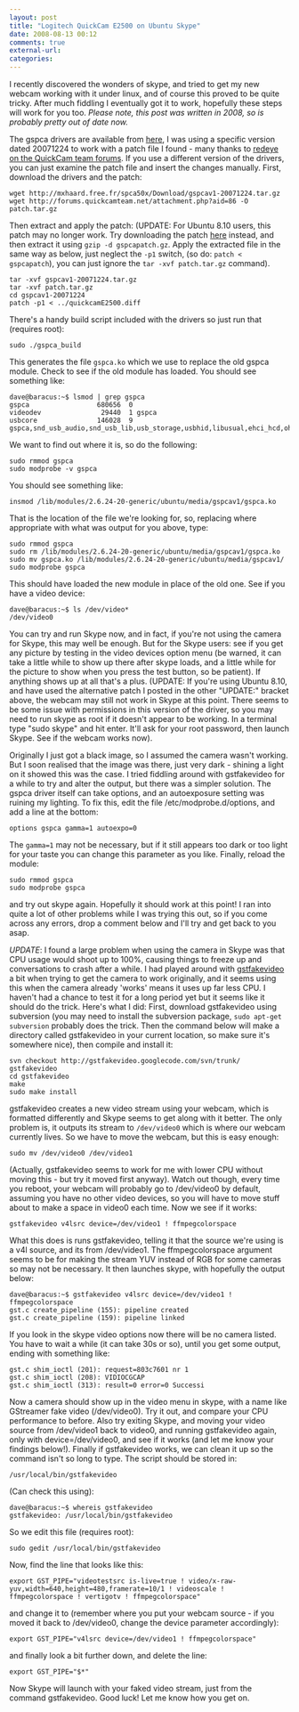 ```yaml
---
layout: post
title: "Logitech QuickCam E2500 on Ubuntu Skype"
date: 2008-08-13 00:12
comments: true
external-url:
categories:
---
```

I recently discovered the wonders of skype, and tried to get my new webcam working with it under linux, and of course this proved to be quite tricky. After much fiddling I eventually got it to work, hopefully these steps will work for you too. 
*Please note, this post was written in 2008, so is probably pretty out of date now.*
<!--more--> 
The gspca drivers are available from [here][1], I was using a specific version dated 20071224 to work with a patch file I found - many thanks to [redeye on the QuickCam team forums][2]. If you use a different version of the drivers, you can just examine the patch file and insert the changes manually. First, download the drivers and the patch: 

    wget http://mxhaard.free.fr/spca50x/Download/gspcav1-20071224.tar.gz
    wget http://forums.quickcamteam.net/attachment.php?aid=86 -O patch.tar.gz

Then extract and apply the patch: (UPDATE: For Ubuntu 8.10 users, this patch may no longer work. Try downloading the patch [here][3] instead, and then extract it using `gzip -d gspcapatch.gz`. Apply the extracted file in the same way as below, just neglect the `-p1` switch, (so do: `patch < gspcapatch`), you can just ignore the `tar -xvf patch.tar.gz` command). 

    tar -xvf gspcav1-20071224.tar.gz
    tar -xvf patch.tar.gz
    cd gspcav1-20071224
    patch -p1 < ../quickcamE2500.diff
    
There's a handy build script included with the drivers so just run that (requires root): 

    sudo ./gspca_build
    
This generates the file `gspca.ko` which we use to replace the old gspca module. Check to see if the old module has loaded. You should see something like: 

    dave@baracus:~$ lsmod | grep gspca
    gspca                 680656  0
    videodev               29440  1 gspca
    usbcore               146028  9 gspca,snd_usb_audio,snd_usb_lib,usb_storage,usbhid,libusual,ehci_hcd,ohci_hcd

We want to find out where it is, so do the following: 

    sudo rmmod gspca
    sudo modprobe -v gspca

You should see something like: 

    insmod /lib/modules/2.6.24-20-generic/ubuntu/media/gspcav1/gspca.ko

That is the location of the file we're looking for, so, replacing where appropriate with what was output for you above, type: 

    sudo rmmod gspca
    sudo rm /lib/modules/2.6.24-20-generic/ubuntu/media/gspcav1/gspca.ko
    sudo mv gspca.ko /lib/modules/2.6.24-20-generic/ubuntu/media/gspcav1/
    sudo modprobe gspca

This should have loaded the new module in place of the old one. See if you have a video device: 

    dave@baracus:~$ ls /dev/video*
    /dev/video0

You can try and run Skype now, and in fact, if you're not using the camera for Skype, this may well be enough. But for the Skype users: see if you get any picture by testing in the video devices option menu (be warned, it can take a little while to show up there after skype loads, and a little while for the picture to show when you press the test button, so be patient). If anything shows up at all that's a plus. (UPDATE: If you're using Ubuntu 8.10, and have used the alternative patch I posted in the other "UPDATE:" bracket above, the webcam may still not work in Skype at this point. There seems to be some issue with permissions in this version of the driver, so you may need to run skype as root if it doesn't appear to be working. In a terminal type "sudo skype" and hit enter. It'll ask for your root password, then launch Skype. See if the webcam works now). 

Originally I just got a black image, so I assumed the camera wasn't working. But I soon realised that the image was there, just very dark - shining a light on it showed this was the case. I tried fiddling around with gstfakevideo for a while to try and alter the output, but there was a simpler solution. The gspca driver itself can take options, and an autoexposure setting was ruining my lighting. To fix this, edit the file /etc/modprobe.d/options, and add a line at the bottom: 

    options gspca gamma=1 autoexpo=0

The `gamma=1` may not be necessary, but if it still appears too dark or too light for your taste you can change this parameter as you like. Finally, reload the module: 

    sudo rmmod gspca
    sudo modprobe gspca
    
and try out skype again. Hopefully it should work at this point! I ran into quite a lot of other problems while I was trying this out, so if you come across any errors, drop a comment below and I'll try and get back to you asap. 

*UPDATE*: I found a large problem when using the camera in Skype was that CPU usage would shoot up to 100%, causing things to freeze up and conversations to crash after a while. I had played around with [gstfakevideo][4] a bit when trying to get the camera to work originally, and it seems using this when the camera already 'works' means it uses up far less CPU. I haven't had a chance to test it for a long period yet but it seems like it should do the trick. Here's what I did: First, download gstfakevideo using subversion (you may need to install the subversion package, `sudo apt-get subversion` probably does the trick. Then the command below will make a directory called gstfakevideo in your current location, so make sure it's somewhere nice), then compile and install it: 

    svn checkout http://gstfakevideo.googlecode.com/svn/trunk/ gstfakevideo
    cd gstfakevideo
    make
    sudo make install

gstfakevideo creates a new video stream using your webcam, which is formatted differently and Skype seems to get along with it better. The only problem is, it outputs its stream to `/dev/video0` which is where our webcam currently lives. So we have to move the webcam, but this is easy enough: 

    sudo mv /dev/video0 /dev/video1
    
(Actually, gstfakevideo seems to work for me with lower CPU without moving this - but try it moved first anyway). Watch out though, every time you reboot, your webcam will probably go to /dev/video0 by default, assuming you have no other video devices, so you will have to move stuff about to make a space in video0 each time. Now we see if it works: 

    gstfakevideo v4lsrc device=/dev/video1 ! ffmpegcolorspace

What this does is runs gstfakevideo, telling it that the source we're using is a v4l source, and its from /dev/video1. The ffmpegcolorspace argument seems to be for making the stream YUV instead of RGB for some cameras so may not be necessary. It then launches skype, with hopefully the output below: 

    dave@baracus:~$ gstfakevideo v4lsrc device=/dev/video1 ! ffmpegcolorspace
    gst.c create_pipeline (155): pipeline created
    gst.c create_pipeline (159): pipeline linked

If you look in the skype video options now there will be no camera listed. You have to wait a while (it can take 30s or so), until you get some output, ending with something like: 

    gst.c shim_ioctl (201): request=803c7601 nr 1
    gst.c shim_ioctl (208): VIDIOCGCAP
    gst.c shim_ioctl (313): result=0 error=0 Successi

Now a camera should show up in the video menu in skype, with a name like GStreamer fake video (/dev/video0). Try it out, and compare your CPU performance to before. Also try exiting Skype, and moving your video source from /dev/video1 back to video0, and running gstfakevideo again, only with device=/dev/video0, and see if it works (and let me know your findings below!). Finally if gstfakevideo works, we can clean it up so the command isn't so long to type. The script should be stored in: 

    /usr/local/bin/gstfakevideo
    
(Can check this using): 

    dave@baracus:~$ whereis gstfakevideo
    gstfakevideo: /usr/local/bin/gstfakevideo
    
So we edit this file (requires root): 

    sudo gedit /usr/local/bin/gstfakevideo
    
Now, find the line that looks like this: 

    export GST_PIPE="videotestsrc is-live=true ! video/x-raw-yuv,width=640,height=480,framerate=10/1 ! videoscale ! ffmpegcolorspace ! vertigotv ! ffmpegcolorspace"

and change it to (remember where you put your webcam source - if you moved it back to /dev/video0, change the device parameter accordingly): 

    export GST_PIPE="v4lsrc device=/dev/video1 ! ffmpegcolorspace"

and finally look a bit further down, and delete the line: 

    export GST_PIPE="$*"
    
Now Skype will launch with your faked video stream, just from the command gstfakevideo. Good luck! Let me know how you get on.

 [1]: http://mxhaard.free.fr/download.html
 [2]: http://forums.quickcamteam.net/showthread.php?tid=310
 [3]: http://www.actionshrimp.com/wordpress/wp-content/uploads/2009/01/gspcapatch.gz
 [4]: http://code.google.com/p/gstfakevideo
